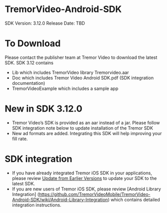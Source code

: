 # TremorVideo-Android-SDK
SDK Version: 3.12.0
Release Date: TBD

# To Download
Please contact the publisher team at Tremor Video to download the latest SDK. SDK 3.12 contains
- Lib which includes TremorVideo library Tremorvideo.aar
- Doc which includes Tremor Video Android SDK.pdf (SDK integration documentation)
- TremorVideoExample which includes a sample app

# New in SDK 3.12.0
- Tremor Video’s SDK is provided as an aar instead of a jar. Please follow SDK integration note below to update installation of the Tremor SDK
- New ad formats are added. Integrating this SDK will help improving your fill rate.

# SDK integration
- If you have already integrated Tremor iOS SDK in your applications, please review [Update from Earlier Versions](https://github.com/TremorVideoMobile/TremorVideo-Android-SDK/wiki/Updating-from-Earlier-Versions) to update your SDK to the latest SDK.
- If you are new users of Tremor iOS SDK, please review [Android Library Integration] (https://github.com/TremorVideoMobile/TremorVideo-Android-SDK/wiki/Android-Library-Integration) which contains detailed integration instructions.
